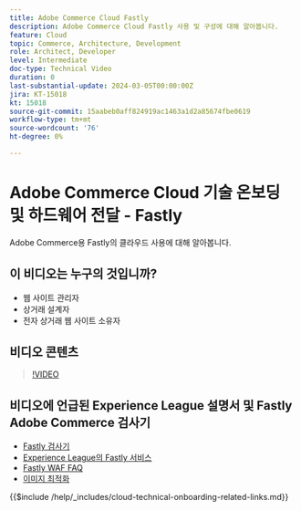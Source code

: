 ```yaml
---
title: Adobe Commerce Cloud Fastly
description: Adobe Commerce Cloud Fastly 사용 및 구성에 대해 알아봅니다.
feature: Cloud
topic: Commerce, Architecture, Development
role: Architect, Developer
level: Intermediate
doc-type: Technical Video
duration: 0
last-substantial-update: 2024-03-05T00:00:00Z
jira: KT-15018
kt: 15018
source-git-commit: 15aabeb0aff824919ac1463a1d2a85674fbe0619
workflow-type: tm+mt
source-wordcount: '76'
ht-degree: 0%

---
```



# Adobe Commerce Cloud 기술 온보딩 및 하드웨어 전달 - Fastly

Adobe Commerce용 Fastly의 클라우드 사용에 대해 알아봅니다.

## 이 비디오는 누구의 것입니까?

- 웹 사이트 관리자
- 상거래 설계자
- 전자 상거래 웹 사이트 소유자

## 비디오 콘텐츠

>[!VIDEO](https://video.tv.adobe.com/v/3427695?learn=on)

## 비디오에 언급된 Experience League 설명서 및 Fastly Adobe Commerce 검사기

- [Fastly 검사기](https://adobe-commerce-tester.freetls.fastly.net/adobe-commerce-tester/)
- [Experience League의 Fastly 서비스](https://experienceleague.adobe.com/docs/commerce-cloud-service/user-guide/cdn/fastly.html)
- [Fastly WAF FAQ](https://experienceleague.adobe.com/docs/commerce-knowledge-base/kb/faq/web-application-firewall-waf-powered-by-fastly-the-faq.html)
- [이미지 최적화](https://experienceleague.adobe.com/docs/commerce-operations/implementation-playbook/best-practices/development/image-optimization.html)

{{$include /help/_includes/cloud-technical-onboarding-related-links.md}}
